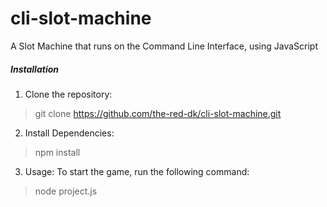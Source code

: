 # cli-slot-machine
A Slot Machine that runs on the Command Line Interface, using JavaScript


<h5>Installation</h5>

1. Clone the repository: <br>
  >   git clone https://github.com/the-red-dk/cli-slot-machine.git


2. Install Dependencies: <br>
  >   npm install


3. Usage:
  To start the game, run the following command: <br>
  >  node project.js
